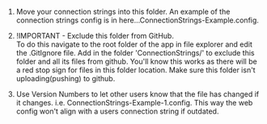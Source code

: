 ﻿1. Move your connection strings into this folder. An example of the connection strings config is in here...ConnectionStrings-Example.config.

2. !IMPORTANT - Exclude this folder from GitHub. 					
   To do this navigate to the root folder of the app in file explorer and edit the .GitIgnore file.
   Add in the folder 'ConnectionStrings/' to exclude this folder and all its files from github. You'll know this works as there will be a red stop sign for files in this folder location. 
   Make sure this folder isn't uploading(pushing) to github.

3. Use Version Numbers to let other users know that the file has changed if it changes. i.e.  ConnectionStrings-Example-1.config. This way the web config won't align with a users connection string if outdated.
